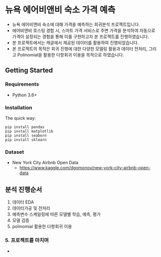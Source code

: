 # 뉴욕 에어비앤비 숙소 가격 예측 
- 뉴욕 에어비앤비 숙소에 대해 가격을 예측하는 회귀분석 프로젝트입니다.
- 에어비앤비 호스팅 경험 시, 스마트 가격 서비스로 주변 가격을 분석하여 자동으로 가격이 설정되는 경험을 통해 이를 구현하고자 본 프로젝트를 진행하였습니다. 
- 본 프로젝트에서는 캐글에서 제공된 데이터를 활용하여 진행되었습니다. 
- 본 프로젝트의 목적은 회귀 진행에 대한 다양한 모델링 활용과 데이터 전처리, 그리고 Polinomial을 활용한 다항회귀 이용을 목적으로 하였습니다. 

## Getting Started
### Requirements
- Python 3.6+
### Installation
The quick way:
```
pip install pandas
pip install matplotlib
pip install seaborn
pip install sklearn
```
### Dataset
- New York City Airbnb Open Data
  - https://www.kaggle.com/dgomonov/new-york-city-airbnb-open-data

## 분석 진행순서
1. 데이터 EDA 
2. 데이터가공 및 전처리
3. 예측변수 스케일링에 따른 모델별 학습, 예측, 평가
4. 모델 검증
5. polinomial 활용한 다항회귀 이용 



### 5. 프로젝트를 마치며 
- 

  
